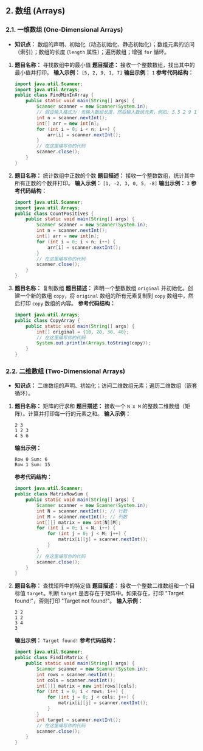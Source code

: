 ## 2. 数组 (Arrays)

### 2.1. 一维数组 (One-Dimensional Arrays)

- **知识点：** 数组的声明、初始化（动态初始化、静态初始化）；数组元素的访问（索引）；数组的长度 (`length` 属性）；遍历数组；增强 `for` 循环。

1. **题目名称：** 寻找数组中的最小值 **题目描述：** 接收一个整数数组，找出其中的最小值并打印。 **输入示例：** `[5, 2, 9, 1, 7]` **输出示例：** `1` **参考代码结构：**

   ```java
   import java.util.Scanner;
   import java.util.Arrays;
   public class FindMinInArray {
       public static void main(String[] args) {
           Scanner scanner = new Scanner(System.in);
           // 假设输入格式为：先输入数组长度，然后输入数组元素，例如: 5 5 2 9 1 7
           int n = scanner.nextInt();
           int[] arr = new int[n];
           for (int i = 0; i < n; i++) {
               arr[i] = scanner.nextInt();
           }
           // 在这里编写你的代码
           scanner.close();
       }
   }
   ```

2. **题目名称：** 统计数组中正数的个数 **题目描述：** 接收一个整数数组，统计其中所有正数的个数并打印。 **输入示例：** `[1, -2, 3, 0, 5, -8]` **输出示例：** `3` **参考代码结构：**

   ```java
   import java.util.Scanner;
   import java.util.Arrays;
   public class CountPositives {
       public static void main(String[] args) {
           Scanner scanner = new Scanner(System.in);
           int n = scanner.nextInt();
           int[] arr = new int[n];
           for (int i = 0; i < n; i++) {
               arr[i] = scanner.nextInt();
           }
           // 在这里编写你的代码
           scanner.close();
       }
   }
   ```

3. **题目名称：** 复制数组 **题目描述：** 声明一个整数数组 `original` 并初始化。创建一个新的数组 `copy`，将 `original` 数组的所有元素复制到 `copy` 数组中，然后打印 `copy` 数组的内容。 **参考代码结构：**

   ```java
   import java.util.Arrays;
   public class CopyArray {
       public static void main(String[] args) {
           int[] original = {10, 20, 30, 40};
           // 在这里编写你的代码
           System.out.println(Arrays.toString(copy));
       }
   }
   ```

### 2.2. 二维数组 (Two-Dimensional Arrays)

- **知识点：** 二维数组的声明、初始化；访问二维数组元素；遍历二维数组（嵌套循环）。

1. **题目名称：** 矩阵的行求和 **题目描述：** 接收一个 `N x M` 的整数二维数组（矩阵）。计算并打印每一行的元素之和。 **输入示例：**

   ```
   2 3
   1 2 3
   4 5 6
   ```

   **输出示例：**

   ```
   Row 0 Sum: 6
   Row 1 Sum: 15
   ```

   **参考代码结构：**

   ```java
   import java.util.Scanner;
   public class MatrixRowSum {
       public static void main(String[] args) {
           Scanner scanner = new Scanner(System.in);
           int N = scanner.nextInt(); // 行数
           int M = scanner.nextInt(); // 列数
           int[][] matrix = new int[N][M];
           for (int i = 0; i < N; i++) {
               for (int j = 0; j < M; j++) {
                   matrix[i][j] = scanner.nextInt();
               }
           }
           // 在这里编写你的代码
           scanner.close();
       }
   }
   ```

2. **题目名称：** 查找矩阵中的特定值 **题目描述：** 接收一个整数二维数组和一个目标值 `target`。判断 `target` 是否存在于矩阵中。如果存在，打印 "Target found!"，否则打印 "Target not found!"。 **输入示例：**

   ```
   2 2
   1 2
   3 4
   3
   ```

   **输出示例：** `Target found!` **参考代码结构：**

   ```java
   import java.util.Scanner;
   public class FindInMatrix {
       public static void main(String[] args) {
           Scanner scanner = new Scanner(System.in);
           int rows = scanner.nextInt();
           int cols = scanner.nextInt();
           int[][] matrix = new int[rows][cols];
           for (int i = 0; i < rows; i++) {
               for (int j = 0; j < cols; j++) {
                   matrix[i][j] = scanner.nextInt();
               }
           }
           int target = scanner.nextInt();
           // 在这里编写你的代码
           scanner.close();
       }
   }
   ```